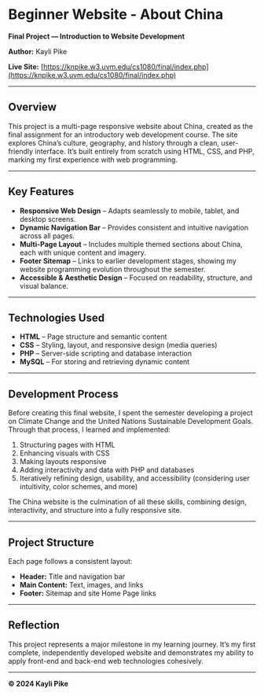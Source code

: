 # Beginner Website - About China

**Final Project — Introduction to Website Development**

**Author:** Kayli Pike

**Live Site:** [https://knpike.w3.uvm.edu/cs1080/final/index.php](https://knpike.w3.uvm.edu/cs1080/final/index.php)

---

## Overview

This project is a multi-page responsive website about China, created as the final assignment for an introductory web development course.
The site explores China’s culture, geography, and history through a clean, user-friendly interface. It’s built entirely from scratch using HTML, CSS, and PHP, marking my first experience with web programming.

---

## Key Features

* **Responsive Web Design** – Adapts seamlessly to mobile, tablet, and desktop screens.
* **Dynamic Navigation Bar** – Provides consistent and intuitive navigation across all pages.
* **Multi-Page Layout** – Includes multiple themed sections about China, each with unique content and imagery.
* **Footer Sitemap** – Links to earlier development stages, showing my website programming evolution throughout the semester.
* **Accessible & Aesthetic Design** – Focused on readability, structure, and visual balance.

---

## Technologies Used

* **HTML** – Page structure and semantic content
* **CSS** – Styling, layout, and responsive design (media queries)
* **PHP** – Server-side scripting and database interaction
* **MySQL** – For storing and retrieving dynamic content

---

## Development Process

Before creating this final website, I spent the semester developing a project on Climate Change and the United Nations Sustainable Development Goals.
Through that process, I learned and implemented:

1. Structuring pages with HTML
2. Enhancing visuals with CSS
3. Making layouts responsive
4. Adding interactivity and data with PHP and databases
5. Iteratively refining design, usability, and accessibility (considering user intuitivity, color schemes, and more)

The China website is the culmination of all these skills, combining design, interactivity, and structure into a fully responsive site.

---

## Project Structure

Each page follows a consistent layout:

* **Header:** Title and navigation bar
* **Main Content:** Text, images, and links
* **Footer:** Sitemap and site Home Page links

---

## Reflection

This project represents a major milestone in my learning journey. It’s my first complete, independently developed website and demonstrates my ability to apply front-end and back-end web technologies cohesively.

---

**© 2024 Kayli Pike**

